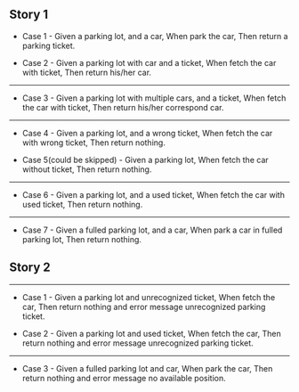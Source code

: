 ## Story 1
- Case 1 - Given a parking lot, and a car, When park the car, Then return a parking ticket.


- Case 2 - Given a parking lot with car and a ticket, When fetch the car with ticket, Then return his/her car.

--- 
- Case 3 - Given a parking lot with multiple cars, and a ticket, When fetch the car with ticket, Then return his/her correspond car.
---
- Case 4 - Given a parking lot, and a wrong ticket, When fetch the car with wrong ticket,
Then return nothing.

- Case 5(could be skipped) - Given a parking lot, When fetch the car without ticket,
Then return nothing.
---
- Case 6 - Given a parking lot, and a used ticket, When fetch the car with used ticket,
Then return nothing.
--- 
- Case 7 - Given a fulled parking lot, and a car, When park a car in fulled parking lot,
Then return nothing.

## Story 2
---
- Case 1 - Given a parking lot and unrecognized ticket, When fetch the car, Then return nothing and error message unrecognized parking ticket.

- Case 2 - Given a parking lot and used ticket, When fetch the car, Then return nothing and error message unrecognized parking ticket.
---

- Case 3 - Given a fulled parking lot and car, When park the car, Then return nothing and error message no available position.

